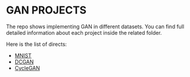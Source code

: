 # GAN PROJECTS

The repo shows implementing GAN in different datasets. You can find full detailed information about each project inside the related folder. 

Here is the list of directs:

* [MNIST](https://github.com/Shahrullo/GAN/tree/main/gan-mnist)
* [DCGAN](https://github.com/Shahrullo/GAN/tree/main/dcgan)
* [CycleGAN](https://github.com/Shahrullo/GAN/tree/main/cycle-gan)
